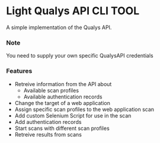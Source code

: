 # Light Qualys API CLI TOOL
A simple implementation of the Qualys API.

### Note
You need to supply your own specific QualysAPI credentials

### Features
- Retreive information from the API about
  - Available scan profiles
  - Available authentication records
- Change the target of a web application
- Assign specific scan profiles to the web application scan
- Add custom Selenium Script for use in the scan
- Add authentication records
- Start scans with different scan profiles
- Retreive results from scans
